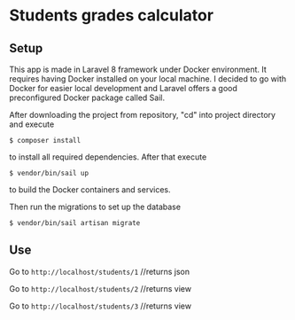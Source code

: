 # Students grades calculator

## Setup

This app is made in Laravel 8 framework under Docker environment.
It requires having Docker installed on your local machine.
I decided to go with Docker for easier local development and Laravel offers a good preconfigured Docker package called Sail.

After downloading the project from repository, "cd" into project directory and execute 
```
$ composer install
```
to install all required dependencies.
After that execute 
```
$ vendor/bin/sail up
```
to build the Docker containers and services.

Then run the migrations to set up the database
```
$ vendor/bin/sail artisan migrate
```


## Use
Go to ```http://localhost/students/1``` //returns json

Go to ```http://localhost/students/2``` //returns view

Go to ```http://localhost/students/3``` //returns view

